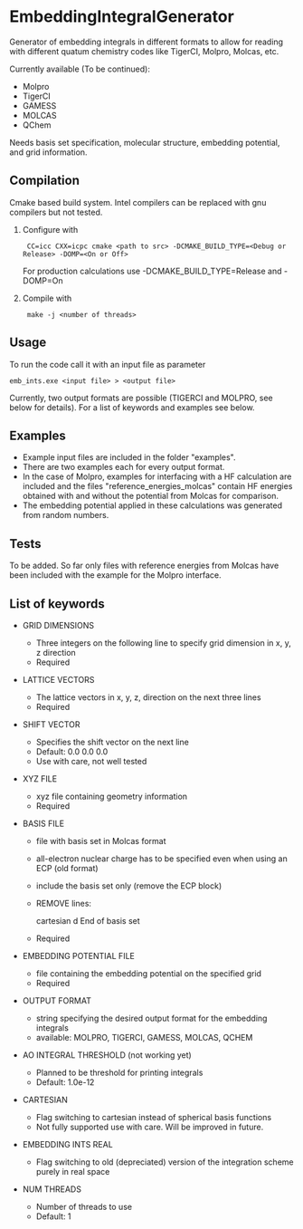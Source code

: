 # EmbeddingIntegralGenerator

Generator of embedding integrals in different formats to allow for reading
with different quatum chemistry codes like TigerCI, Molpro, Molcas, etc.

Currently available (To be continued):
* Molpro
* TigerCI
* GAMESS
* MOLCAS
* QChem

Needs basis set specification, molecular structure, embedding potential, 
and grid information. 

## Compilation

Cmake based build system. Intel compilers can be replaced with gnu compilers but not tested.

1. Configure with

        CC=icc CXX=icpc cmake <path to src> -DCMAKE_BUILD_TYPE=<Debug or Release> -DOMP=<On or Off>

    For production calculations use -DCMAKE_BUILD_TYPE=Release and -DOMP=On

2. Compile with

        make -j <number of threads>

## Usage

To run the code call it with an input file as parameter

    emb_ints.exe <input file> > <output file>

Currently, two output formats are possible (TIGERCI and MOLPRO, see below for details).
For a list of keywords and examples see below.

## Examples

* Example input files are included in the folder "examples". 
* There are two examples each for every output format.
* In the case of Molpro, examples for interfacing with a HF calculation are included 
  and the files "reference\_energies\_molcas" contain HF energies obtained with and without 
  the potential from Molcas for comparison.
* The embedding potential applied in these calculations was generated from random numbers.

## Tests

To be added. So far only files with reference energies from Molcas have been included with the
example for the Molpro interface.

## List of keywords

* GRID DIMENSIONS
    * Three integers on the following line to specify grid dimension in
      x, y, z direction
    * Required

* LATTICE VECTORS 
    * The lattice vectors in x, y, z, direction on the next three lines
    * Required

* SHIFT VECTOR
    * Specifies the shift vector on the next line
    * Default: 0.0  0.0  0.0
    * Use with care, not well tested

* XYZ FILE
    * xyz file containing geometry information
    * Required

* BASIS FILE 
    * file with basis set in Molcas format 
    * all-electron nuclear charge has to be specified even when using an ECP (old format)
    * include the basis set only (remove the ECP block)
    * REMOVE lines: 
      
      cartesian d
      End of basis set
    * Required

* EMBEDDING POTENTIAL FILE
    * file containing the embedding potential on the specified grid
    * Required

* OUTPUT FORMAT
    * string specifying the desired output format for the embedding integrals
    * available: MOLPRO, TIGERCI, GAMESS, MOLCAS, QCHEM

* AO INTEGRAL THRESHOLD (not working yet)
    * Planned to be threshold for printing integrals
    * Default: 1.0e-12

* CARTESIAN
    * Flag switching to cartesian instead of spherical basis functions
    * Not fully supported use with care. Will be improved in  future.

* EMBEDDING INTS REAL
    * Flag switching to old (depreciated) version of the integration scheme
      purely in real space
    
* NUM THREADS
    * Number of threads to use
    * Default: 1

